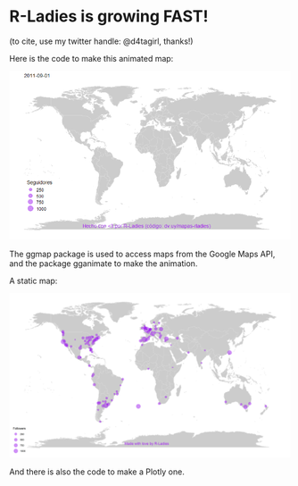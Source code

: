 # R-Ladies is growing FAST!

(to cite, use my twitter handle: @d4tagirl, thanks!)

Here is the code to make this animated map:

![alt tag](https://github.com/rladies/Map-RLadies-Growing/raw/master/rladies_growth.gif)

The ggmap package is used to access maps from the Google Maps API, and the package gganimate to make the animation.

A static map:

![alt tag](https://github.com/rladies/Map-RLadies-Growing/raw/master/static.png)

And there is also the code to make a Plotly one.
